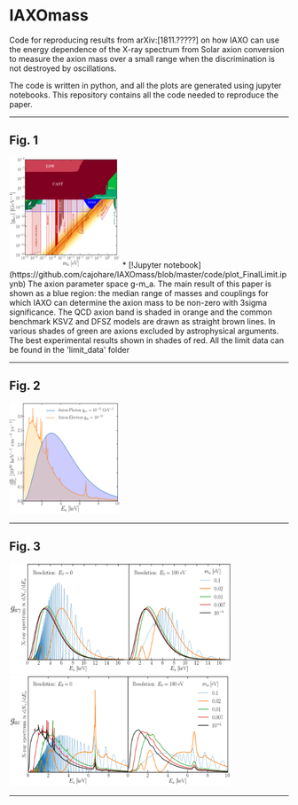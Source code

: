# IAXOmass
Code for reproducing results from arXiv:[1811.?????] on how IAXO can use the energy dependence of the X-ray spectrum from Solar axion conversion to measure the axion mass over a small range when the discrimination is not destroyed by oscillations.

The code is written in python, and all the plots are generated using jupyter notebooks. This repository contains all the code needed to reproduce the paper.

---


## Fig. 1
<img src="https://github.com/cajohare/IAXOmass/blob/master/plots/plots_png/AxionLimits.png" width="200" height="200">
* [!Jupyter notebook](https://github.com/cajohare/IAXOmass/blob/master/code/plot_FinalLimit.ipynb)
The axion parameter space g-m_a. The main result of this paper is shown as a blue region: the median range of masses and couplings for which IAXO can determine the axion mass to be non-zero with 3sigma significance. The QCD axion band is shaded in orange and the common benchmark KSVZ and DFSZ models are drawn as straight brown lines. In various shades of green are axions excluded by astrophysical arguments. The best experimental results shown in shades of red. All the limit data can be found in the 'limit_data' folder

---

## Fig. 2
<img src="https://github.com/cajohare/IAXOmass/blob/master/plots/plots_png/SolarAxionFlux.png" width="200" height="200">

---

## Fig. 3
<img src="https://github.com/cajohare/IAXOmass/blob/master/plots/plots_png/XraySpectra_Photon.png" width="400" height="200">
<img src="https://github.com/cajohare/IAXOmass/blob/master/plots/plots_png/XraySpectra_Electron.png" width="400" height="200">

---

